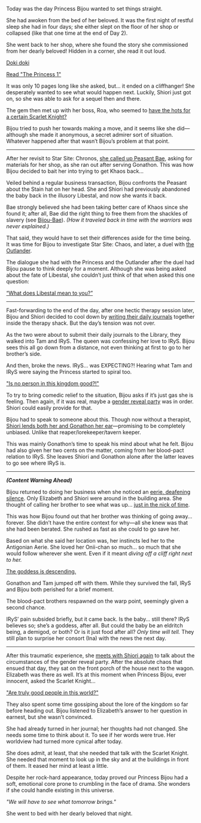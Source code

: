 <!-- title: Koseki Bijou -->
<!-- status: In-bread -->

Today was the day Princess Bijou wanted to set things straight.

She had awoken from the bed of her beloved. It was the first night of restful sleep she had in four days; she either slept on the floor of her shop or collapsed (like that one time at the end of Day 2).

She went back to her shop, where she found the story she commissioned from her dearly beloved! Hidden in a corner, she read it out loud.

[Doki doki](#embed:https://youtu.be/AwTYvoyB3Xo?t=515)

[Read "The Princess 1"](#text:the-princess-1)

It was only 10 pages long like she asked, but… it ended on a cliffhanger! She desperately wanted to see what would happen next. Luckily, Shiori just got on, so she was able to ask for a sequel then and there.

The gem then met up with her boss, Roa, who seemed to [have the hots for a certain Scarlet Knight?](https://youtu.be/AwTYvoyB3Xo?t=3401)

Bijou tried to push her towards making a move, and it seems like she did—although she made it anonymous, a secret admirer sort of situation. Whatever happened after that wasn’t Bijou’s problem at that point.

---

After her revisit to Star Site: Chronos, [she called up Peasant Bae](https://youtu.be/AwTYvoyB3Xo?t=7980), asking for materials for her shop, as she ran out after serving Gonathon. This was how Bijou decided to bait her into trying to get Khaos back…

Veiled behind a regular business transaction, Bijou confronts the Peasant about the Stain hat on her head. She and Shiori had previously abandoned the baby back in the illusory Libestal, and now she wants it back.

Bae strongly believed she had been taking better care of Khaos since she found it; after all, Bae did the right thing to free them from the shackles of slavery (see [Bijou-Bae](#edge:bae-bijou)). _(How it traveled back in time with the warriors was never explained.)_

That said, they would have to set their differences aside for the time being. It was time for Bijou to investigate Star Site: Chaos, and later, a duel with [the Outlander](#node:outlander).

The dialogue she had with the Princess and the Outlander after the duel had Bijou pause to think deeply for a moment. Although she was being asked about the fate of Libestal, she couldn’t just think of that when asked this one question:

[“What does Libestal mean to you?”](#embed:https://youtu.be/AwTYvoyB3Xo?t=11473)

---

Fast-forwarding to the end of the day, after one hectic therapy session later, Bijou and Shiori decided to cool down by [writing their daily journals](https://youtu.be/AwTYvoyB3Xo?t=19395) together inside the therapy shack. But the day’s tension was not over.

As the two were about to submit their daily journals to the Library, they walked into Tam and IRyS. The queen was confessing her love to IRyS. Bijou sees this all go down from a distance, not even thinking at first to go to her brother’s side.

And then, broke the news. IRyS... was EXPECTING?! Hearing what Tam and IRyS were saying the Princess started to spiral too.

["Is no person in this kingdom good?!"](#embed:https://youtu.be/AwTYvoyB3Xo?t=20720)

To try to bring comedic relief to the situation, Bijou asks if it’s just gas she is feeling. Then again, if it was real, maybe a [gender reveal party](https://youtu.be/AwTYvoyB3Xo?t=20922) was in order. Shiori could easily provide for that.

Bijou had to speak to someone about this. Though now without a therapist, [Shiori lends both her and Gonathon her ear](https://youtu.be/AwTYvoyB3Xo?t=21122)—promising to be completely unbiased. Unlike that reaper/lorekeeper/tavern keeper.

This was mainly Gonathon’s time to speak his mind about what he felt. Bijou had also given her two cents on the matter, coming from her blood-pact relation to IRyS. She leaves Shiori and Gonathon alone after the latter leaves to go see where IRyS is.

---

**_(Content Warning Ahead)_**

Bijou returned to doing her business when she noticed an [eerie, deafening silence](https://youtu.be/AwTYvoyB3Xo?t=21666). Only Elizabeth and Shiori were around in the building area. She thought of calling her brother to see what was up… [just in the nick of time](https://youtu.be/AwTYvoyB3Xo?t=21724).

This was how Bijou found out that her brother was thinking of going away… forever. She didn’t have the entire context for why—all she knew was that she had been berated. She rushed as fast as she could to go save her.

Based on what she said her location was, her instincts led her to the Antigonian Aerie. She loved her Onii-chan so much… so much that she would follow wherever she went. Even if it meant _diving off a cliff right next to her._

[The goddess is descending.](#embed:https://youtu.be/AwTYvoyB3Xo?t=21847)

Gonathon and Tam jumped off with them. While they survived the fall, IRyS and Bijou both perished for a brief moment.

The blood-pact brothers respawned on the warp point, seemingly given a second chance.

IRyS’ pain subsided briefly, but it came back. Is the baby… still there? IRyS believes so; she’s a goddess, after all. But could the baby be an eldritch being, a demigod, or both? Or is it just food after all? _Only time will tell._ They still plan to surprise her consort (Ina) with the news the next day.

---

After this traumatic experience, she [meets with Shiori again](https://youtu.be/AwTYvoyB3Xo?t=22527) to talk about the circumstances of the gender reveal party. After the absolute chaos that ensued that day, they sat on the front porch of the house next to the wagon. Elizabeth was there as well. It’s at this moment when Princess Bijou, ever innocent, asked the Scarlet Knight…

["Are truly good people in this world?"](#embed:https://youtu.be/AwTYvoyB3Xo?t=22748)

They also spent some time gossiping about the lore of the kingdom so far before heading out. Bijou listened to Elizabeth’s answer to her question in earnest, but she wasn’t convinced.

She had already turned in her journal; her thoughts had not changed. She needs some time to think about it. To see if her words were true. Her worldview had turned more cynical after today.

She does admit, at least, that she needed that talk with the Scarlet Knight. She needed that moment to look up in the sky and at the buildings in front of them. It eased her mind at least a little.

Despite her rock-hard appearance, today proved our Princess Bijou had a soft, emotional core prone to crumbling in the face of drama. She wonders if she could handle existing in this universe.

_"We will have to see what tomorrow brings."_

She went to bed with her dearly beloved that night.